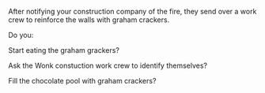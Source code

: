 After notifying your construction company of the fire, they 
send over a work crew to reinforce the walls with graham crackers.

Do you:

Start eating the graham grackers?

Ask the Wonk constuction work crew to identify themselves?

Fill the chocolate pool with graham crackers?
